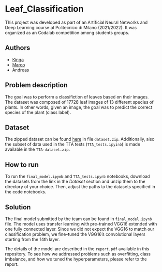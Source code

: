 # Leaf_Classification

This project was developed as part of an Artificial Neural Networks and Deep Learning course at Politecnico di Milano (2021/2022). It was organized as an Codalab competition among students groups.

## Authors

- [Kinga](https://github.com/Astenna)
- [Marco](https://github.com/zenimarc)
- Andreas

## Problem description

The goal was to perform a classifiction of leaves based on their images. The dataset was composed of 17728 leaf images of 13 different species of plants. In other words, given an image, the goal was to predict the correct species of the plant (class label).

## Dataset

The zipped dataset can be found [here](https://drive.google.com/drive/folders/19nmCsp_6j06UF-GyT1V9NEv6BB4X-lNN?usp=sharing) in file `dataset.zip`. Additionally, also the subset of data used in the TTA tests (`TTA_tests.ipyinb`) is made available in the `TTA-dataset.zip`.

## How to run

To run the `final_model.ipynb` and `TTA_tests.ipynb` notebooks, download the datasets from the link in the *Dataset* section and unzip them to the directory of your choice. Then, adjust the paths to the datasets specified in the code notebooks.

## Solution

The final model submitted by the team can be found in `final_model.ipynb` file. The model uses transfer learning with pre-trained VGG16 extended with one fully connected layer. Since we did not expect the VGG16 to match our classification problem, we fine-tuned the VGG16’s convolutional layers starting from the 14th layer.

The details of the model are described in the `report.pdf` available in this repository. To see how we addressed problems such as overfitting, class imbalance, and how we tuned the hyperparameters, please refer to the report.